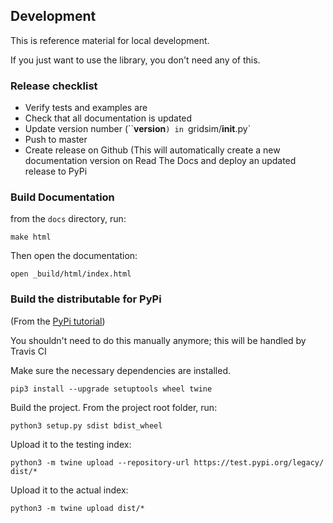 ## Development

This is reference material for local development.

If you just want to use the library, you don't need any of this.

### Release checklist

- Verify tests and examples are
- Check that all documentation is updated
- Update version number (``__version__`) in `gridsim/__init__.py`
- Push to master
- Create release on Github
  (This will automatically create a new documentation version on Read The Docs and deploy an updated release to PyPi

### Build Documentation

from the `docs` directory, run:

```shell
make html
```

Then open the documentation:

```shell
open _build/html/index.html
```

### Build the distributable for PyPi

(From the [PyPi tutorial](https://packaging.python.org/tutorials/packaging-projects/))

You shouldn't need to do this manually anymore; this will be handled by Travis CI

Make sure the necessary dependencies are installed.

```shell
pip3 install --upgrade setuptools wheel twine
```

Build the project. From the project root folder, run:

```shell
python3 setup.py sdist bdist_wheel
```

Upload it to the testing index:

```shell
python3 -m twine upload --repository-url https://test.pypi.org/legacy/ dist/*
```

Upload it to the actual index:

```shell
python3 -m twine upload dist/*
```

